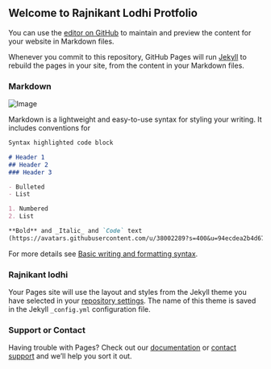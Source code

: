 ## Welcome to Rajnikant Lodhi Protfolio

You can use the [editor on GitHub](https://github.com/Rajnikantlodhi/rajnikantlodhi.github.io/edit/main/README.md) to maintain and preview the content for your website in Markdown files.

Whenever you commit to this repository, GitHub Pages will run [Jekyll](https://jekyllrb.com/) to rebuild the pages in your site, from the content in your Markdown files.

### Markdown
![Image](https://avatars.githubusercontent.com/u/38002289?s=400&u=94ecdea2b4d67f0c5d081eb3cd43b6b3467b98e9&v=4)

Markdown is a lightweight and easy-to-use syntax for styling your writing. It includes conventions for

```markdown
Syntax highlighted code block

# Header 1
## Header 2
### Header 3

- Bulleted
- List

1. Numbered
2. List

**Bold** and _Italic_ and `Code` text
(https://avatars.githubusercontent.com/u/38002289?s=400&u=94ecdea2b4d67f0c5d081eb3cd43b6b3467b98e9&v=4)
```

For more details see [Basic writing and formatting syntax](https://docs.github.com/en/github/writing-on-github/getting-started-with-writing-and-formatting-on-github/basic-writing-and-formatting-syntax).

### Rajnikant lodhi

Your Pages site will use the layout and styles from the Jekyll theme you have selected in your [repository settings](https://github.com/Rajnikantlodhi/rajnikantlodhi.github.io/settings/pages). The name of this theme is saved in the Jekyll `_config.yml` configuration file.

### Support or Contact

Having trouble with Pages? Check out our [documentation](https://docs.github.com/categories/github-pages-basics/) or [contact support](https://support.github.com/contact) and we’ll help you sort it out.
